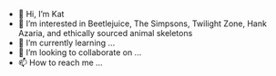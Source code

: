 - 👋 Hi, I’m Kat
- 👀 I’m interested in Beetlejuice, 
The Simpsons, Twilight Zone, Hank Azaria, 
and ethically sourced animal skeletons
- 🌱 I’m currently learning ...
- 💞️ I’m looking to collaborate on ...
- 📫 How to reach me ...

<!---
katzmotel09/katzmotel09 is a ✨ special ✨ repository because its `README.md` (this file) appears on your GitHub profile.
You can click the Preview link to take a look at your changes.
--->
